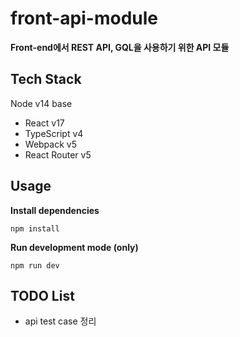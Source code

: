 # front-api-module 
**Front-end에서 REST API, GQL을 사용하기 위한 API 모듈**

## Tech Stack
Node v14 base
- React v17
- TypeScript v4
- Webpack v5
- React Router v5

## Usage
**Install dependencies**
```
npm install
```

**Run development mode (only)**
```
npm run dev
```

## TODO List
- api test case 정리